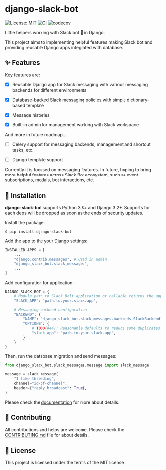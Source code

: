 # django-slack-bot

[![License: MIT](https://img.shields.io/badge/License-MIT-yellow.svg)](https://opensource.org/licenses/MIT)
[![CI](https://github.com/lasuillard/django-slack-bot/actions/workflows/ci.yaml/badge.svg)](https://github.com/lasuillard/django-slack-bot/actions/workflows/ci.yaml)
[![codecov](https://codecov.io/gh/lasuillard/django-slack-bot/graph/badge.svg?token=c8kzjqjplF)](https://codecov.io/gh/lasuillard/django-slack-bot)

Little helpers working with Slack bot 🤖 in Django.

This project aims to implementing helpful features making Slack bot and providing reusable Django apps integrated with database.

## ✨ Features

Key features are:

- [x] Reusable Django app for Slack messaging with various messaging backends for different environments

- [x] Database-backed Slack messaging policies with simple dictionary-based template

- [x] Message histories

- [x] Built-in admin for management working with Slack workspace

And more in future roadmap...

- [ ] Celery support for messaging backends, management and shortcut tasks, etc.

- [ ] Django template support

Currently it is focused on messaging features. In future, hoping to bring more helpful features across Slack Bot ecosystem, such as event subscriptions, modals, bot interactions, etc.

## 🚀 Installation

**django-slack-bot** supports Python 3.8+ and Django 3.2+. Supports for each deps will be dropped as soon as the ends of security updates.

Install the package:

```bash
$ pip install django-slack-bot
```

Add the app to the your Django settings:

```python
INSTALLED_APPS = [
    ...
    "django.contrib.messages", # Used in admin
    "django_slack_bot.slack_messages",
    ...
]
```

Add configuration for application:

```python
DJANGO_SLACK_BOT = {
    # Module path to Slack Bolt application or callable returns the app
    "SLACK_APP": "path.to.your.slack.app",

    # Messaging backend configuration
    "BACKEND": {
        "NAME": "django_slack_bot.slack_messages.backends.SlackBackend",
        "OPTIONS": {
            # TODO(#44): Reasonable defaults to reduce some duplicates
            "slack_app": "path.to.your.slack.app",
        }
    }
}
```

Then, run the database migration and send messages:

```python
from django_slack_bot.slack_messages.message import slack_message

message = slack_message(
    "I like threading",
    channel="id-of-channel",
    header={"reply_broadcast": True},
)
```

Please check the [documentation](https://lasuillard.github.io/django-slack-bot/) for more about details.

## 💖 Contributing

All contributions and helps are welcome. Please check the [CONTRIBUTING.md](./CONTRIBUTING.md) file for about details.

## 📜 License

This project is licensed under the terms of the MIT license.
